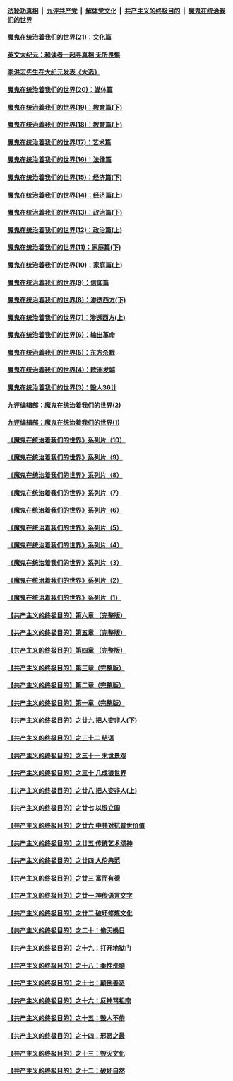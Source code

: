 

####  [法轮功真相](../../../../basic/blob/master/README.md?t=12012201) &nbsp;|&nbsp; [九评共产党](../../../../9ping.md/blob/master/README.md?t=12012201) &nbsp;|&nbsp; [解体党文化](../../../../jtdwh.md/blob/master/README.md?t=12012201)  &nbsp;|&nbsp; [共产主义的终极目的](../../../../gczydzjmd.md/blob/master/README.md?t=12012201) &nbsp;|&nbsp; [魔鬼在统治我们的世界](../../../../mgztzwmdsj.md/blob/master/README.md?t=12012201) 

#### [魔鬼在统治着我们的世界(21)：文化篇](../pages/nsc422/n10597706.md?t=12012201) 

#### [英文大纪元：和读者一起寻真相 无所畏惧](../pages/nsc422/n12542027.md?t=12012201) 

#### [李洪志先生在大纪元发表《大选》](../pages/nsc422/n12534746.md?t=12012201) 

#### [魔鬼在统治着我们的世界(20)：媒体篇](../pages/nsc422/n10586579.md?t=12012201) 

#### [魔鬼在统治着我们的世界(19)：教育篇(下)](../pages/nsc422/n10564808.md?t=12012201) 

#### [魔鬼在统治着我们的世界(18)：教育篇(上)](../pages/nsc422/n10526970.md?t=12012201) 

#### [魔鬼在统治着我们的世界(17)：艺术篇](../pages/nsc422/n10499093.md?t=12012201) 

#### [魔鬼在统治着我们的世界(16)：法律篇](../pages/nsc422/n10485969.md?t=12012201) 

#### [魔鬼在统治着我们的世界(15)：经济篇(下)](../pages/nsc422/n10469975.md?t=12012201) 

#### [魔鬼在统治着我们的世界(14)：经济篇(上)](../pages/nsc422/n10457370.md?t=12012201) 

#### [魔鬼在统治着我们的世界(13)：政治篇(下)](../pages/nsc422/n10448270.md?t=12012201) 

#### [魔鬼在统治着我们的世界(12)：政治篇(上)](../pages/nsc422/n10444576.md?t=12012201) 

#### [魔鬼在统治着我们的世界(11)：家庭篇(下)](../pages/nsc422/n10440961.md?t=12012201) 

#### [魔鬼在统治着我们的世界(10)：家庭篇(上)](../pages/nsc422/n10435448.md?t=12012201) 

#### [魔鬼在统治着我们的世界(9)：信仰篇](../pages/nsc422/n10432159.md?t=12012201) 

#### [魔鬼在统治着我们的世界(8)：渗透西方(下)](../pages/nsc422/n10429603.md?t=12012201) 

#### [魔鬼在统治着我们的世界(7)：渗透西方(上)](../pages/nsc422/n10426013.md?t=12012201) 

#### [魔鬼在统治着我们的世界(6)：输出革命](../pages/nsc422/n10421536.md?t=12012201) 

#### [魔鬼在统治着我们的世界(5)：东方杀戮](../pages/nsc422/n10417707.md?t=12012201) 

#### [魔鬼在统治着我们的世界(4)：欧洲发端](../pages/nsc422/n10414890.md?t=12012201) 

#### [魔鬼在统治着我们的世界(3)：毁人36计](../pages/nsc422/n10411583.md?t=12012201) 

#### [九评编辑部：魔鬼在统治着我们的世界(2)](../pages/nsc422/n10410036.md?t=12012201) 

#### [九评编辑部：魔鬼在统治着我们的世界(1)](../pages/nsc422/n10406825.md?t=12012201) 

#### [《魔鬼在统治着我们的世界》系列片（10）](../pages/nsc422/n12292670.md?t=12012201) 

#### [《魔鬼在统治着我们的世界》系列片（9）](../pages/nsc422/n12290859.md?t=12012201) 

#### [《魔鬼在统治着我们的世界》系列片（8）](../pages/nsc422/n12287445.md?t=12012201) 

#### [《魔鬼在统治着我们的世界》系列片（7）](../pages/nsc422/n12283425.md?t=12012201) 

#### [《魔鬼在统治着我们的世界》系列片（6）](../pages/nsc422/n12282314.md?t=12012201) 

#### [《魔鬼在统治着我们的世界》系列片（5）](../pages/nsc422/n12281419.md?t=12012201) 

#### [《魔鬼在统治着我们的世界》系列片（4）](../pages/nsc422/n12274024.md?t=12012201) 

#### [《魔鬼在统治着我们的世界》系列片（3）](../pages/nsc422/n12271322.md?t=12012201) 

#### [《魔鬼在统治着我们的世界》系列片（2）](../pages/nsc422/n12269049.md?t=12012201) 

#### [《魔鬼在统治着我们的世界》系列片（1）](../pages/nsc422/n12267575.md?t=12012201) 

#### [【共产主义的终极目的】第六章 （完整版）](../pages/nsc422/n11428913.md?t=12012201) 

#### [【共产主义的终极目的】第五章 （完整版）](../pages/nsc422/n11428912.md?t=12012201) 

#### [【共产主义的终极目的】第四章 （完整版）](../pages/nsc422/n11428907.md?t=12012201) 

#### [【共产主义的终极目的】第三章（完整版）](../pages/nsc422/n11428848.md?t=12012201) 

#### [【共产主义的终极目的】第二章（完整版）](../pages/nsc422/n11428831.md?t=12012201) 

#### [【共产主义的终极目的】第一章（完整版）](../pages/nsc422/n11417651.md?t=12012201) 

#### [【共产主义的终极目的】之廿九 把人变非人(下)](../pages/nsc422/n11344140.md?t=12012201) 

#### [【共产主义的终极目的】之三十二 结语](../pages/nsc422/n11360535.md?t=12012201) 

#### [【共产主义的终极目的】之三十一 末世景观](../pages/nsc422/n11351129.md?t=12012201) 

#### [【共产主义的终极目的】之三十 几成狼世界](../pages/nsc422/n11348280.md?t=12012201) 

#### [【共产主义的终极目的】之廿八 把人变非人(上)](../pages/nsc422/n11340492.md?t=12012201) 

#### [【共产主义的终极目的】之廿七 以恨立国](../pages/nsc422/n11336944.md?t=12012201) 

#### [【共产主义的终极目的】之廿六 中共对抗普世价值](../pages/nsc422/n11324785.md?t=12012201) 

#### [【共产主义的终极目的】之廿五 传统艺术颂神](../pages/nsc422/n11296396.md?t=12012201) 

#### [【共产主义的终极目的】之廿四 人伦典范](../pages/nsc422/n11296397.md?t=12012201) 

#### [【共产主义的终极目的】之廿三 富而有德](../pages/nsc422/n11283598.md?t=12012201) 

#### [【共产主义的终极目的】之廿一 神传语言文字](../pages/nsc422/n11263265.md?t=12012201) 

#### [【共产主义的终极目的】之廿二 破坏修炼文化](../pages/nsc422/n11245728.md?t=12012201) 

#### [【共产主义的终极目的】之二十：偷天换日](../pages/nsc422/n11238846.md?t=12012201) 

#### [【共产主义的终极目的】之十九：打开地狱门](../pages/nsc422/n11206376.md?t=12012201) 

#### [【共产主义的终极目的】之十八：柔性洗脑](../pages/nsc422/n11199994.md?t=12012201) 

#### [【共产主义的终极目的】之十七：颠倒善恶](../pages/nsc422/n11179782.md?t=12012201) 

#### [【共产主义的终极目的】之十六：反神骂祖宗](../pages/nsc422/n11166798.md?t=12012201) 

#### [【共产主义的终极目的】之十五：毁人不倦](../pages/nsc422/n11166792.md?t=12012201) 

#### [【共产主义的终极目的】之十四：邪恶之最](../pages/nsc422/n11150249.md?t=12012201) 

#### [【共产主义的终极目的】之十三：毁灭文化](../pages/nsc422/n11135227.md?t=12012201) 

#### [【共产主义的终极目的】之十二：破坏自然](../pages/nsc422/n11135214.md?t=12012201) 

